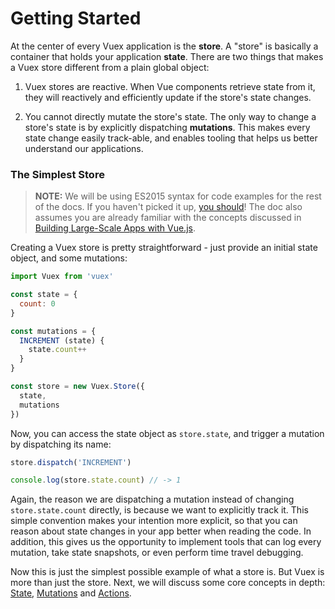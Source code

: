 # Getting Started

At the center of every Vuex application is the **store**. A "store" is basically a container that holds your application **state**. There are two things that makes a Vuex store different from a plain global object:

1. Vuex stores are reactive. When Vue components retrieve state from it, they will reactively and efficiently update if the store's state changes.

2. You cannot directly mutate the store's state. The only way to change a store's state is by explicitly dispatching **mutations**. This makes every state change easily track-able, and enables tooling that helps us better understand our applications.

### The Simplest Store

> **NOTE:** We will be using ES2015 syntax for code examples for the rest of the docs. If you haven't picked it up, [you should](https://babeljs.io/docs/learn-es2015/)! The doc also assumes you are already familiar with the concepts discussed in [Building Large-Scale Apps with Vue.js](http://vuejs.org/guide/application.html).

Creating a Vuex store is pretty straightforward - just provide an initial state object, and some mutations:

``` js
import Vuex from 'vuex'

const state = {
  count: 0
}

const mutations = {
  INCREMENT (state) {
    state.count++
  }
}

const store = new Vuex.Store({
  state,
  mutations
})
```

Now, you can access the state object as `store.state`, and trigger a mutation by dispatching its name:

``` js
store.dispatch('INCREMENT')

console.log(store.state.count) // -> 1
```

Again, the reason we are dispatching a mutation instead of changing `store.state.count` directly, is because we want to explicitly track it. This simple convention makes your intention more explicit, so that you can reason about state changes in your app better when reading the code. In addition, this gives us the opportunity to implement tools that can log every mutation, take state snapshots, or even perform time travel debugging.

Now this is just the simplest possible example of what a store is. But Vuex is more than just the store. Next, we will discuss some core concepts in depth: [State](state.md), [Mutations](mutations.md) and [Actions](actions.md).
